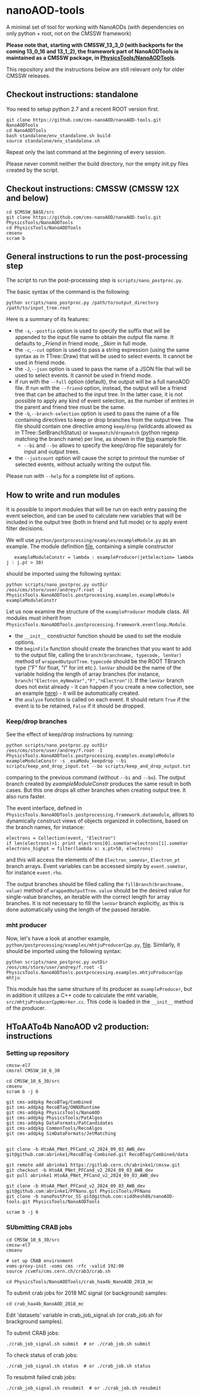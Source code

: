 # nanoAOD-tools
A minimal set of tool for working with NanoAODs (with dependencies on only python + root, not on the CMSSW framework)

**Please note that, starting with CMSSW_13_3_0 (with backports for the coming 13_0_16 and 13_1_2), the framework part of NanoAODTools is maintained as a CMSSW package, in [PhysicsTools/NanoAODTools](https://github.com/cms-sw/cmssw/tree/master/PhysicsTools/NanoAODTools)**. 

This repository and the instructions below are still relevant only for older CMSSW releases.

## Checkout instructions: standalone

You need to setup python 2.7 and a recent ROOT version first.

    git clone https://github.com/cms-nanoAOD/nanoAOD-tools.git NanoAODTools
    cd NanoAODTools
    bash standalone/env_standalone.sh build
    source standalone/env_standalone.sh

Repeat only the last command at the beginning of every session.

Please never commit neither the build directory, nor the empty init.py files created by the script.

## Checkout instructions: CMSSW (CMSSW 12X and below)

    cd $CMSSW_BASE/src
    git clone https://github.com/cms-nanoAOD/nanoAOD-tools.git PhysicsTools/NanoAODTools
    cd PhysicsTools/NanoAODTools
    cmsenv
    scram b

## General instructions to run the post-processing step

The script to run the post-processing step is `scripts/nano_postproc.py`.

The basic syntax of the command is the following:

    python scripts/nano_postproc.py /path/to/output_directory /path/to/input_tree.root

Here is a summary of its features:
* the `-s`,`--postfix` option is used to specify the suffix that will be appended to the input file name to obtain the output file name. It defaults to *_Friend* in friend mode, *_Skim* in full mode.
* the `-c`,`--cut` option is used to pass a string expression (using the same syntax as in TTree::Draw) that will be used to select events. It cannot be used in friend mode.
* the `-J`,`--json` option is used to pass the name of a JSON file that will be used to select events. It cannot be used in friend mode.
* if run with the `--full` option (default), the output will be a full nanoAOD file. If run with the `--friend` option, instead, the output will be a friend tree that can be attached to the input tree. In the latter case, it is not possible to apply any kind of event selection, as the number of entries in the parent and friend tree must be the same.
* the `-b`,`--branch-selection` option is used to pass the name of a file containing directives to keep or drop branches from the output tree. The file should contain one directive among `keep`/`drop` (wildcards allowed as in TTree::SetBranchStatus) or `keepmatch`/`dropmatch` (python regexp matching the branch name) per line, as shown in the [this](python/postprocessing/examples/keep_and_drop.txt) example file.
  * `--bi` and `--bo` allows to specify the keep/drop file separately for input and output trees.  
* the `--justcount` option will cause the script to printout the number of selected events, without actually writing the output file.

Please run with `--help` for a complete list of options.

## How to write and run modules

It is possible to import modules that will be run on each entry passing the event selection, and can be used to calculate new variables that will be included in the output tree (both in friend and full mode) or to apply event filter decisions.

We will use `python/postprocessing/examples/exampleModule.py` as an example. The module definition [file](python/postprocessing/examples/exampleModule.py), containing a simple constructor
```
   exampleModuleConstr = lambda : exampleProducer(jetSelection= lambda j : j.pt > 30)
```
should be imported using the following syntax:

```
python scripts/nano_postproc.py outDir /eos/cms/store/user/andrey/f.root -I PhysicsTools.NanoAODTools.postprocessing.examples.exampleModule exampleModuleConstr
```

Let us now examine the structure of the `exampleProducer` module class. All modules must inherit from `PhysicsTools.NanoAODTools.postprocessing.framework.eventloop.Module`.
* the `__init__` constructor function should be used to set the module options.
* the `beginFile` function should create the branches that you want to add to the output file, calling the `branch(branchname, typecode, lenVar)` method of `wrappedOutputTree`. `typecode` should be the ROOT TBranch type ("F" for float, "I" for int etc.). `lenVar` should be the name of the variable holding the length of array branches (for instance, `branch("Electron_myNewVar","F","nElectron")`). If the `lenVar` branch does not exist already - it can happen if you create a new collection, see an example [here](python/postprocessing/examples/collectionMerger.py)) - it will be automatically created.
* the `analyze` function is called on each event. It should return `True` if the event is to be retained, `False` if it should be dropped.

### Keep/drop branches
See the effect of keep/drop instructions by running:
```
python scripts/nano_postproc.py outDir /eos/cms/store/user/andrey/f.root -I PhysicsTools.NanoAODTools.postprocessing.examples.exampleModule exampleModuleConstr -s _exaModu_keepdrop --bi scripts/keep_and_drop_input.txt --bo scripts/keep_and_drop_output.txt
```
comparing to the previous command (without `--bi` and `--bo`).
The output branch created by _exampleModuleConstr_ produces the same result in both cases. But this one drops all other branches when creating output tree. It also runs faster.

The event interface, defined in `PhysicsTools.NanoAODTools.postprocessing.framework.datamodule`, allows to dynamically construct views of objects organized in collections, based on the branch names, for instance:

    electrons = Collection(event, "Electron")
    if len(electrons)>1: print electrons[0].someVar+electrons[1].someVar
    electrons_highpt = filter(lambda x: x.pt>50, electrons)

and this will access the elements of the `Electron_someVar`, `Electron_pt` branch arrays. Event variables can be accessed simply by `event.someVar`, for instance `event.rho`.

The output branches should be filled calling the `fillBranch(branchname, value)` method of `wrappedOutputTree`. `value` should be the desired value for single-value branches, an iterable with the correct length for array branches. It is not necessary to fill the `lenVar` branch explicitly, as this is done automatically using the length of the passed iterable.


### mht producer
Now, let's have a look at another example, `python/postprocessing/examples/mhtjuProducerCpp.py`, [file](python/postprocessing/examples/mhtjuProducerCpp.py). Similarly, it should be imported using the following syntax:

```
python scripts/nano_postproc.py outDir /eos/cms/store/user/andrey/f.root -I PhysicsTools.NanoAODTools.postprocessing.examples.mhtjuProducerCpp mhtju
```
This module has the same structure of its producer as `exampleProducer`, but in addition it utilizes a C++ code to calculate the mht variable, `src/mhtjuProducerCppWorker.cc`. This code is loaded in the `__init__` method of the producer.


## HToAATo4b NanoAOD v2 production: instructions

### Setting up repository

```
cmssw-el7
cmsrel CMSSW_10_6_30

cd CMSSW_10_6_30/src
cmsenv
scram b -j 6

git cms-addpkg RecoBTag/Combined
git cms-addpkg RecoBTag/ONNXRuntime
git cms-addpkg PhysicsTools/NanoAOD
git cms-addpkg PhysicsTools/PatAlgos
git cms-addpkg DataFormats/PatCandidates
git cms-addpkg CommonTools/RecoAlgos
git cms-addpkg SimDataFormats/JetMatching


git clone -b HtoAA_PNet_PFCand_v2_2024_09_03_AWB_dev git@github.com:abrinke1/RecoBTag-Combined.git RecoBTag/Combined/data

git remote add abrinke1 https://gitlab.cern.ch/abrinke1/cmssw.git 
git checkout -b HtoAA_PNet_PFCand_v2_2024_09_03_AWB_dev
git pull abrinke1 HtoAA_PNet_PFCand_v2_2024_09_03_AWB_dev

git clone -b HtoAA_PNet_PFCand_v2_2024_09_03_AWB_dev git@github.com:abrinke1/PFNano.git PhysicsTools/PFNano
git clone -b nanoPostProc_SS git@github.com:siddhesh86/nanoAOD-tools.git PhysicsTools/NanoAODTools

scram b -j 6
```

### SUbmitting CRAB jobs

```
cd CMSSW_10_6_30/src
cmssw-el7
cmsenv

# set up CRAB environment
voms-proxy-init -voms cms -rfc -valid 192:00
source /cvmfs/cms.cern.ch/crab3/crab.sh

cd PhysicsTools/NanoAODTools/crab_haa4b_NanoAOD_2018_mc
```

To submit crab jobs for 2018 MC signal (or background) samples:
```
cd crab_haa4b_NanoAOD_2018_mc
```
Edit 'datasets' variable in crab_job_signal.sh (or crab_job.sh for brackground samples). 

To submit CRAB jobs:
```
./crab_job_signal.sh submit  # or ./crab_job.sh submit
```

To check status of crab jobs:
```
./crab_job_signal.sh status  # or ./crab_job.sh status
```

To resubmit failed crab jobs:
```
./crab_job_signal.sh resubmit  # or ./crab_job.sh resubmit
```



